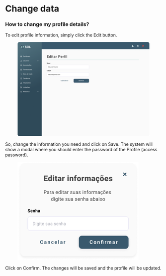 # Change data

### How to change my profile details?

To edit profile information, simply click the Edit button.

<figure><img src="../../../.gitbook/assets/Perfil (1).png" alt=""><figcaption></figcaption></figure>

So, change the information you need and click on Save. The system will show a modal where you should enter the password of the Profile (access password).

<figure><img src="../../../.gitbook/assets/Editar informações.png" alt=""><figcaption></figcaption></figure>

Click on Confirm. The changes will be saved and the profile will be updated.
